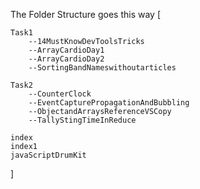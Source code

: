 The Folder Structure goes this way [

    Task1
        --14MustKnowDevToolsTricks
        --ArrayCardioDay1
        --ArrayCardioDay2
        --SortingBandNameswithoutarticles
    
    Task2
        --CounterClock
        --EventCapturePropagationAndBubbling
        --ObjectandArraysReferenceVSCopy
        --TallyStingTimeInReduce

    index
    index1
    javaScriptDrumKit
]
